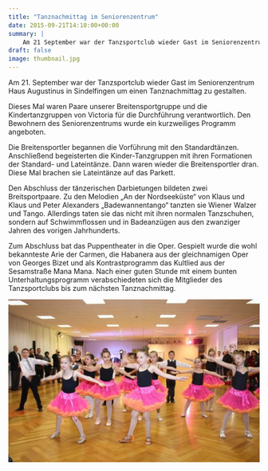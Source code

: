 ```yaml
---
title: "Tanznachmittag im Seniorenzentrum"
date: 2015-09-21T14:10:00+00:00
summary: |
    Am 21 September war der Tanzsportclub wieder Gast im Seniorenzentrum Haus Augustinus in Sindelfingen um einen Tanznachmittag zu gestalten. Dieses Mal waren Paare unserer Breitensportgruppe und die Kindertanzgruppen von Victoria für die Durchführung verantwortlich.
draft: false
image: thumbnail.jpg
---
```


Am 21. September war der Tanzsportclub wieder Gast im Seniorenzentrum Haus Augustinus in Sindelfingen um einen Tanznachmittag zu gestalten.

Dieses Mal waren Paare unserer Breitensportgruppe und die Kindertanzgruppen von Victoria für die Durchführung verantwortlich. Den Bewohnern des Seniorenzentrums wurde ein kurzweiliges Programm angeboten.

Die Breitensportler begannen die Vorführung mit den Standardtänzen. Anschließend begeisterten die Kinder-Tanzgruppen mit ihren Formationen der Standard- und Lateintänze. Dann waren wieder die Breitensportler dran. Diese Mal brachen sie Lateintänze auf das Parkett.

Den Abschluss der tänzerischen Darbietungen bildeten zwei Breitsportpaare. Zu den Melodien „An der Nordseeküste“ von Klaus und Klaus und Peter Alexanders „Badewannentango“ tanzten sie Wiener Walzer und Tango. Allerdings taten sie das nicht mit ihren normalen Tanzschuhen, sondern auf Schwimmflossen und in Badeanzügen aus den zwanziger Jahren des vorigen Jahrhunderts.

Zum Abschluss bat das Puppentheater in die Oper. Gespielt wurde die wohl bekannteste Arie der Carmen, die Habanera aus der gleichnamigen Oper von Georges Bizet und als Kontrastprogramm das Kultlied aus der Sesamstraße Mana Mana. Nach einer guten Stunde mit einem bunten Unterhaltungsprogramm verabschiedeten sich die Mitglieder des Tanzsportclubs bis zum nächsten Tanznachmittag.

![Kinder](20150921.jpg)


